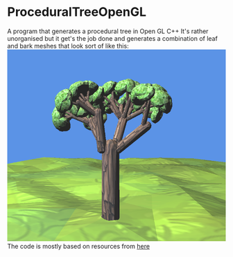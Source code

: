 # ProceduralTreeOpenGL
 A program that generates a procedural tree in Open GL C++
 It's rather unorganised but it get's the job done and generates a combination of leaf and bark meshes that look sort of like this: 
![Sample](sample.png?raw=true "Tree")
The code is mostly based on resources from [here](http://www.cs.put.poznan.pl/wandrzejewski/strona-glowna/dydaktyka/grafika-komputerowa/)
